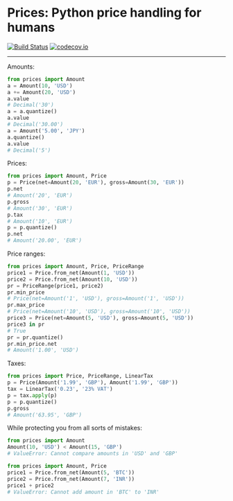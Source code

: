 Prices: Python price handling for humans
========================================

[![Build Status](https://secure.travis-ci.org/mirumee/prices.png)](https://travis-ci.org/mirumee/prices) [![codecov.io](http://codecov.io/github/mirumee/prices/coverage.svg?branch=master)](http://codecov.io/github/mirumee/prices?branch=master)

------

Amounts:

```python
from prices import Amount
a = Amount(10, 'USD')
a += Amount(20, 'USD')
a.value
# Decimal('30')
a = a.quantize()
a.value
# Decimal('30.00')
a = Amount('5.00', 'JPY')
a.quantize()
a.value
# Decimal('5')
```

Prices:

```python
from prices import Amount, Price
p = Price(net=Amount(20, 'EUR'), gross=Amount(30, 'EUR'))
p.net
# Amount('20', 'EUR')
p.gross
# Amount('30', 'EUR')
p.tax
# Amount('10', 'EUR')
p = p.quantize()
p.net
# Amount('20.00', 'EUR')
```

Price ranges:

```python
from prices import Amount, Price, PriceRange
price1 = Price.from_net(Amount(1, 'USD'))
price2 = Price.from_net(Amount(10, 'USD'))
pr = PriceRange(price1, price2)
pr.min_price
# Price(net=Amount('1', 'USD'), gross=Amount('1', 'USD'))
pr.max_price
# Price(net=Amount('10', 'USD'), gross=Amount('10', 'USD'))
price3 = Price(net=Amount(5, 'USD'), gross=Amount(5, 'USD'))
price3 in pr
# True
pr = pr.quantize()
pr.min_price.net
# Amount('1.00', 'USD')
```

Taxes:

```python
from prices import Price, PriceRange, LinearTax
p = Price(Amount('1.99', 'GBP'), Amount('1.99', 'GBP'))
tax = LinearTax('0.23', '23% VAT')
p = tax.apply(p)
p = p.quantize()
p.gross
# Amount('63.95', 'GBP')
```

While protecting you from all sorts of mistakes:

```python
from prices import Amount
Amount(10, 'USD') < Amount(15, 'GBP')
# ValueError: Cannot compare amounts in 'USD' and 'GBP'
```

```python
from prices import Amount, Price
price1 = Price.from_net(Amount(5, 'BTC'))
price2 = Price.from_net(Amount(7, 'INR'))
price1 + price2
# ValueError: Cannot add amount in 'BTC' to 'INR'
```
